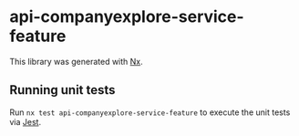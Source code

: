 # api-companyexplore-service-feature

This library was generated with [Nx](https://nx.dev).

## Running unit tests

Run `nx test api-companyexplore-service-feature` to execute the unit tests via [Jest](https://jestjs.io).
